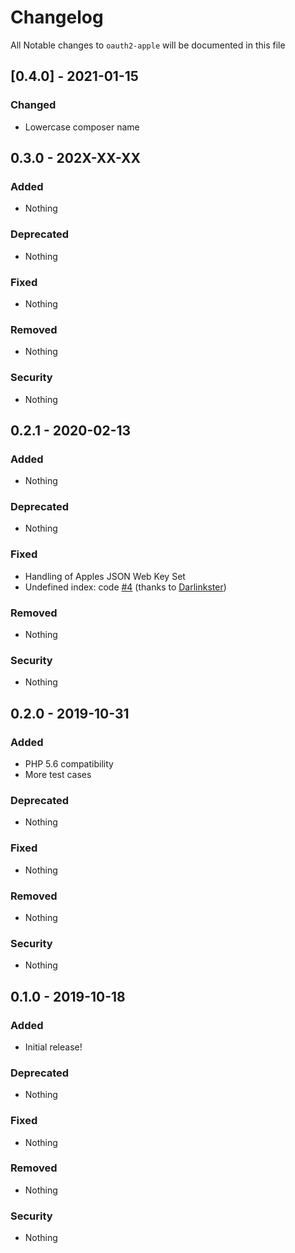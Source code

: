 # Changelog
All Notable changes to `oauth2-apple` will be documented in this file

## [0.4.0] - 2021-01-15
### Changed
* Lowercase composer name

## 0.3.0 - 202X-XX-XX

### Added
- Nothing

### Deprecated
- Nothing

### Fixed
- Nothing

### Removed
- Nothing

### Security
- Nothing

## 0.2.1 - 2020-02-13

### Added
- Nothing

### Deprecated
- Nothing

### Fixed
- Handling of Apples JSON Web Key Set
- Undefined index: code [#4](https://github.com/patrickbussmann/oauth2-apple/pull/4) (thanks to [Darlinkster](https://github.com/Darlinkster))

### Removed
- Nothing

### Security
- Nothing

## 0.2.0 - 2019-10-31

### Added
- PHP 5.6 compatibility
- More test cases

### Deprecated
- Nothing

### Fixed
- Nothing

### Removed
- Nothing

### Security
- Nothing

## 0.1.0 - 2019-10-18

### Added
- Initial release!

### Deprecated
- Nothing

### Fixed
- Nothing

### Removed
- Nothing

### Security
- Nothing
